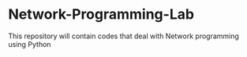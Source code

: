 # Network-Programming-Lab
This repository will contain codes that deal with Network programming using Python
